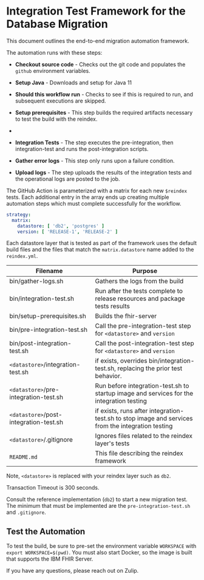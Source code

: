 # Integration Test Framework for the Database Migration

This document outlines the end-to-end migration automation framework. 

The automation runs with these steps: 

- **Checkout source code** - Checks out the git code and populates the `github` environment variables.
- **Setup Java** - Downloads and setup for Java 11
- **Should this workflow run** - Checks to see if this is required to run, and subsequent executions are skipped.
- **Setup prerequisites** - This step builds the required artifacts necessary to test the build with the reindex. 
- 

- **Integration Tests** - The step executes the pre-integration, then integration-test and runs the post-integration scripts.
- **Gather error logs** - This step only runs upon a failure condition. 
- **Upload logs** - The step uploads the results of the integration tests and the operational logs are posted to the job. 

The GitHub Action is parameterized with a matrix for each new `$reindex` tests. Each additional entry in the array ends up creating multiple automation steps which must complete successfully for the workflow.

``` yaml
strategy:
  matrix:
    datastore: [ 'db2', 'postgres' ]
    version: [ 'RELEASE-1', 'RELEASE-2' ]
```

Each datastore layer that is tested as part of the framework uses the default build files and the files that match the `matrix.datastore` name added to the `reindex.yml`.

|Filename|Purpose|
|----------|----------------|
|bin/gather-logs.sh|Gathers the logs from the build|
|bin/integration-test.sh|Run after the tests complete to release resources and package tests results|
|bin/setup-prerequisites.sh|Builds the fhir-server|
|bin/pre-integration-test.sh|Call the pre-integration-test step for `<datastore>` and `version`|
|bin/post-integration-test.sh|Call the post-integration-test step for `<datastore>` and `version`|
|`<datastore>`/integration-test.sh|if exists, overrides bin/integration-test.sh, replacing the prior test behavior.|
|`<datastore>`/pre-integration-test.sh|Run before integration-test.sh to startup image and services for the integration testing|
|`<datastore>`/post-integration-test.sh|if exists, runs after integration-test.sh to stop image and services from the integration testing|
|`<datastore>`/.gitignore|Ignores files related to the reindex layer's tests|
|`README.md`|This file describing the reindex framework|

Note, `<datastore>` is replaced with your reindex layer such as `db2`. 

Transaction Timeout is 300 seconds.

Consult the reference implementation (`db2`) to start a new migration test. The minimum that must be implemented are the `pre-integration-test.sh` and `.gitignore`.

## Test the Automation

To test the build, be sure to pre-set the environment variable `WORKSPACE` with `export WORKSPACE=$(pwd)`.
You must also start Docker, so the image is built that supports the IBM FHIR Server.

If you have any questions, please reach out on Zulip.
